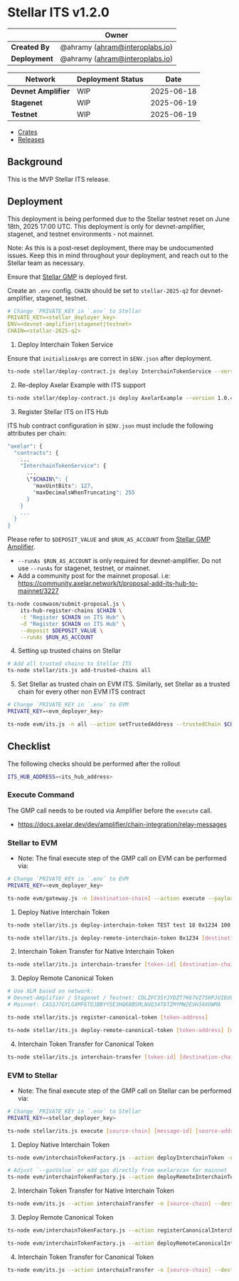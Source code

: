 # Stellar ITS v1.2.0

|                | **Owner**                            |
| -------------- | ------------------------------------ |
| **Created By** | @ahramy (<ahram@interoplabs.io>)     |
| **Deployment** | @ahramy (<ahram@interoplabs.io>)     |

| **Network**          | **Deployment Status** | **Date**   |
| -------------------- | --------------------- | ---------- |
| **Devnet Amplifier** | WIP                   | 2025-06-18 |
| **Stagenet**         | WIP                   | 2025-06-19 |
| **Testnet**          | WIP                   | 2025-06-19 |

- [Crates](https://crates.io/crates/stellar-interchain-token-service/1.2.0)
- [Releases](https://github.com/axelarnetwork/axelar-amplifier-stellar/releases/tag/stellar-interchain-token-service-v1.2.0)

## Background

This is the MVP Stellar ITS release.

## Deployment

This deployment is being performed due to the Stellar testnet reset on June 18th, 2025 17:00 UTC. This deployment is only for devnet-amplifier, stagenet, and testnet environments - not mainnet.

Note: As this is a post-reset deployment, there may be undocumented issues. Keep this in mind throughout your deployment, and reach out to the Stellar team as necessary.

Ensure that [Stellar GMP](../stellar/2025-06-GMP-v1.1.2.md) is deployed first.

Create an `.env` config. `CHAIN` should be set to `stellar-2025-q2` for devnet-amplifier, stagenet, testnet.

```yaml
# Change `PRIVATE_KEY in `.env` to Stellar
PRIVATE_KEY=<stellar_deployer_key>
ENV=<devnet-amplifier|stagenet|testnet>
CHAIN=<stellar-2025-q2>
```

1. Deploy Interchain Token Service

Ensure that `initializeArgs` are correct in `$ENV.json` after deployment.

```bash
ts-node stellar/deploy-contract.js deploy InterchainTokenService --version 1.2.0
```

2. Re-deploy Axelar Example with ITS support

```bash
ts-node stellar/deploy-contract.js deploy AxelarExample --version 1.0.4
```

3. Register Stellar ITS on ITS Hub

ITS hub contract configuration in `$ENV.json` must include the following attributes per chain:

```bash
"axelar": {
  "contracts": {
    ...
    "InterchainTokenService": {
      ...
      \"$CHAIN\": {
        "maxUintBits": 127,
        "maxDecimalsWhenTruncating": 255
      }
    }
    ...
  }
}
```

Please refer to `$DEPOSIT_VALUE` and `$RUN_AS_ACCOUNT` from [Stellar GMP Amplifier](../cosmwasm/2025-06-Stellar-GMP-v1.2.0.md).

- `--runAs $RUN_AS_ACCOUNT` is only required for devnet-amplifier. Do not use `--runAs` for stagenet, testnet, or mainnet.
- Add a community post for the mainnet proposal. i.e: <https://community.axelar.network/t/proposal-add-its-hub-to-mainnet/3227>

```bash
ts-node cosmwasm/submit-proposal.js \
    its-hub-register-chains $CHAIN \
    -t "Register $CHAIN on ITS Hub" \
    -d "Register $CHAIN on ITS Hub" \
    --deposit $DEPOSIT_VALUE \
    --runAs $RUN_AS_ACCOUNT
```

4. Setting up trusted chains on Stellar

```bash
# Add all trusted chains to Stellar ITS
ts-node stellar/its.js add-trusted-chains all
```

5. Set Stellar as trusted chain on EVM ITS. Similarly, set Stellar as a trusted chain for every other non EVM ITS contract

```bash
# Change `PRIVATE_KEY in `.env` to EVM
PRIVATE_KEY=<evm_deployer_key>

ts-node evm/its.js -n all --action setTrustedAddress --trustedChain $CHAIN --trustedAddress hub
```

## Checklist

The following checks should be performed after the rollout

```bash
ITS_HUB_ADDRESS=<its_hub_address>
```

### Execute Command

The GMP call needs to be routed via Amplifier before the `execute` call.

- <https://docs.axelar.dev/dev/amplifier/chain-integration/relay-messages>

### Stellar to EVM

- Note: The final execute step of the GMP call on EVM can be performed via:

```bash
# Change `PRIVATE_KEY in `.env` to EVM
PRIVATE_KEY=<evm_deployer_key>

ts-node evm/gateway.js -n [destination-chain] --action execute --payload $PAYLOAD --sourceChain axelar --sourceAddress $ITS_HUB_ADDRESS --messageId [message-id] --destination [destination-address]
```

1. Deploy Native Interchain Token

```bash
ts-node stellar/its.js deploy-interchain-token TEST test 18 0x1234 100

ts-node stellar/its.js deploy-remote-interchain-token 0x1234 [destination-chain] --gas-amount 10000000
```

2. Interchain Token Transfer for Native Interchain Token

```bash
ts-node stellar/its.js interchain-transfer [token-id] [destination-chain] [destination-address] [amount] --gas-amount 10000000
```

3. Deploy Remote Canonical Token

```bash
# Use XLM based on network:
# Devnet-Amplifier / Stagenet / Testnet: CDLZFC3SYJYDZT7K67VZ75HPJVIEUVNIXF47ZG2FB2RMQQVU2HHGCYSC
# Mainnet: CAS3J7GYLGXMF6TDJBBYYSE3HQ6BBSMLNUQ34T6TZMYMW2EVH34XOWMA

ts-node stellar/its.js register-canonical-token [token-address]

ts-node stellar/its.js deploy-remote-canonical-token [token-address] [destination-chain] --gas-amount 10000000
```

4. Interchain Token Transfer for Canonical Token

```bash
ts-node stellar/its.js interchain-transfer [token-id] [destination-chain] [destination-address] [amount] --gas-amount 10000000
```

### EVM to Stellar

- Note: The final execute step of the GMP call on Stellar can be performed via:

```bash
# Change `PRIVATE_KEY in `.env` to Stellar
PRIVATE_KEY=<stellar_deployer_key>

ts-node stellar/its.js execute [source-chain] [message-id] [source-address] [payload]
```

1. Deploy Native Interchain Token

```bash
ts-node evm/interchainTokenFactory.js --action deployInterchainToken -n [source-chain] --destinationChain $CHAIN --salt "salt" --name "test" --symbol "TEST" --decimals 18

# Adjust `--gasValue` or add gas directly from axelarscan for mainnet
ts-node evm/interchainTokenFactory.js --action deployRemoteInterchainToken -n [source-chain] --destinationChain $CHAIN --salt "salt" --gasValue 1000000000000000000
```

2. Interchain Token Transfer for Native Interchain Token

```bash
ts-node evm/its.js --action interchainTransfer -n [source-chain] --destinationChain $CHAIN --destinationAddress [encoded-recipient] --tokenId [token-id] --amount [amount]
```

3. Deploy Remote Canonical Token

```bash
ts-node evm/interchainTokenFactory.js --action registerCanonicalInterchainToken -n [source-chain] --destinationChain $CHAIN --tokenAddress [token-address]

ts-node evm/interchainTokenFactory.js --action deployRemoteCanonicalInterchainToken -n [source-chain] --destinationChain $CHAIN --tokenAddress [token-address] --gasValue 1000000000000000000
```

4. Interchain Token Transfer for Canonical Token

```bash
ts-node evm/its.js --action interchainTransfer -n [source-chain] --destinationChain $CHAIN --destinationAddress [encoded-recipient] --tokenId [token-id] --amount [amount] --gasValue 1000000000000000000
```
